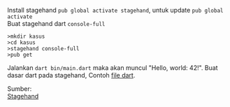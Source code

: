 Install stagehand `pub global activate stagehand`, untuk update `pub global activate`\
Buat stagehand dart `console-full`
```
>mkdir kasus
>cd kasus
>stagehand console-full
>pub get
```
Jalankan `dart bin/main.dart` maka akan muncul "Hello, world: 42!". 
Buat dasar dart pada stagehand, Contoh [file dart](https://github.com/Fourthten/praxis-academy/tree/master/novice/01-01/kasus/exampledart).

Sumber:\
[Stagehand](https://pub.dev/packages/stagehand)
